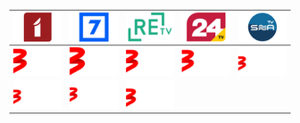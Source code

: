 | ![](https://raw.githubusercontent.com/RevGear/logo/master/Countries/LV/LTV1.png) | ![](https://raw.githubusercontent.com/RevGear/logo/master/Countries/LV/LTV7.png) | ![](https://raw.githubusercontent.com/RevGear/logo/master/Countries/LV/ReTV.png) | ![](https://raw.githubusercontent.com/RevGear/logo/master/Countries/LV/Riga-TV24.png) | ![](https://raw.githubusercontent.com/RevGear/logo/master/Countries/LV/Sea-TV.png) | 
|:---:|:---:|:---:|:---:|:---:| 
| ![](https://raw.githubusercontent.com/RevGear/logo/master/Countries/LV/TV3-Film.png) | ![](https://raw.githubusercontent.com/RevGear/logo/master/Countries/LV/TV3-Life.png) | ![](https://raw.githubusercontent.com/RevGear/logo/master/Countries/LV/TV3-Mini.png) | ![](https://raw.githubusercontent.com/RevGear/logo/master/Countries/LV/TV3-Plus.png) | ![](https://raw.githubusercontent.com/RevGear/logo/master/Countries/LV/TV3-Sport-2.png) | 
| ![](https://raw.githubusercontent.com/RevGear/logo/master/Countries/LV/TV3-Sport-3.png) | ![](https://raw.githubusercontent.com/RevGear/logo/master/Countries/LV/TV3-Sport-Open.png) | ![](https://raw.githubusercontent.com/RevGear/logo/master/Countries/LV/TV3-Sport.png)  | 
